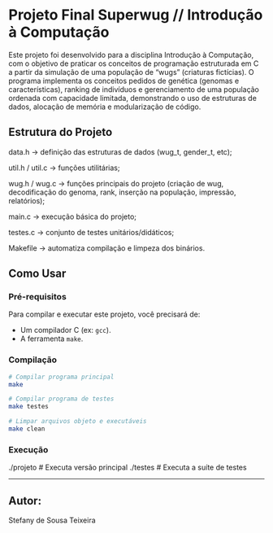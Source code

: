 # Projeto Final Superwug // Introdução à Computação

Este projeto foi desenvolvido para a disciplina Introdução à Computação, com o objetivo de praticar os conceitos de programação estruturada em C a partir da simulação de uma população de “wugs” (criaturas fictícias). O programa implementa os conceitos pedidos de genética (genomas e características), ranking de indivíduos e gerenciamento de uma população ordenada com capacidade limitada, demonstrando o uso de estruturas de dados, alocação de memória e modularização de código.

## Estrutura do Projeto

data.h -> definição das estruturas de dados (wug_t, gender_t, etc);

util.h / util.c -> funções utilitárias;

wug.h / wug.c -> funções principais do projeto (criação de wug, decodificação do genoma, rank, inserção na população, impressão, relatórios);

main.c -> execução básica do projeto;

testes.c -> conjunto de testes unitários/didáticos;

Makefile -> automatiza compilação e limpeza dos binários.

## Como Usar

### Pré-requisitos

Para compilar e executar este projeto, você precisará de:
* Um compilador C (ex: `gcc`).
* A ferramenta `make`.

### Compilação

```bash
# Compilar programa principal
make

# Compilar programa de testes
make testes

# Limpar arquivos objeto e executáveis
make clean
```

### Execução

./projeto   # Executa versão principal
./testes    # Executa a suíte de testes

---

## Autor:
Stefany de Sousa Teixeira
